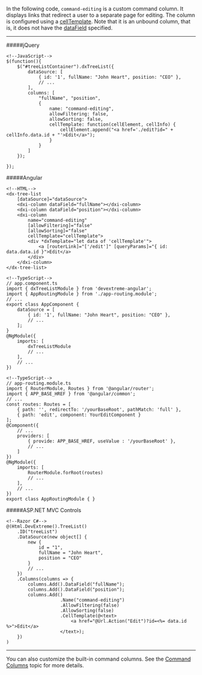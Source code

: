 In the following code, `command-editing` is a custom command column. It displays links that redirect a user to a separate page for editing. The column is configured using a [cellTemplate](/api-reference/10%20UI%20Widgets/dxTreeList/1%20Configuration/columns/cellTemplate.md '/Documentation/ApiReference/UI_Widgets/dxTreeList/Configuration/columns/#cellTemplate'). Note that it is an unbound column, that is, it does not have the [dataField](/api-reference/10%20UI%20Widgets/GridBase/1%20Configuration/columns/dataField.md '/Documentation/ApiReference/UI_Widgets/dxTreeList/Configuration/columns/#dataField') specified. 

---
#####jQuery

    <!--JavaScript-->
    $(function(){
        $("#treeListContainer").dxTreeList({
            dataSource: [
                { id: '1', fullName: "John Heart", position: "CEO" },
                // ... 
            ],
            columns: [
                "fullName", "position", 
                {
                    name: "command-editing",
                    allowFiltering: false,
                    allowSorting: false,
                    cellTemplate: function(cellElement, cellInfo) {
                        cellElement.append("<a href='./edit?id=" + cellInfo.data.id + "'>Edit</a>");
                    }
                }
            ]
        });
        
    });

#####Angular

    <!--HTML-->
    <dx-tree-list 
        [dataSource]="dataSource">        
        <dxi-column dataField="fullName"></dxi-column>
        <dxi-column dataField="position"></dxi-column>
        <dxi-column
            name="command-editing"
            [allowFiltering]="false"
            [allowSorting]="false" 
            cellTemplate="cellTemplate">
            <div *dxTemplate="let data of 'cellTemplate'">
                <a [routerLink]="['/edit']" [queryParams]="{ id: data.data.id }">Edit</a>
            </div>
        </dxi-column>
    </dx-tree-list>

    <!--TypeScript-->
    // app.component.ts
    import { dxTreeListModule } from 'devextreme-angular';
    import { AppRoutingModule } from './app-routing.module';
    // ...    
    export class AppComponent {
        dataSource = [
            { id: '1', fullName: "John Heart", position: "CEO" },
            // ... 
        ];
    } 
    @NgModule({
        imports: [
            dxTreeListModule
            // ...
        ],
        // ...
    })

<!---->

    <!--TypeScript-->
    // app-routing.module.ts
    import { RouterModule, Routes } from '@angular/router';
    import { APP_BASE_HREF } from '@angular/common';
    // ...    
    const routes: Routes = [
        { path: '', redirectTo: '/yourBaseRoot', pathMatch: 'full' },
        { path: 'edit', component: YourEditComponent }
    ];
    @Component({
        // ...
        providers: [
            { provide: APP_BASE_HREF, useValue : '/yourBaseRoot' },
            // ...
        ]
    })  
    @NgModule({
        imports: [
            RouterModule.forRoot(routes)
            // ...
        ],
        // ...
    })
    export class AppRoutingModule { }


#####ASP.NET MVC Controls

    <!--Razor C#-->
    @(Html.DevExtreme().TreeList()
        .ID("treeList")
        .DataSource(new object[] {
            new { 
                id = "1", 
                fullName = "John Heart", 
                position = "CEO" 
            }
            // ...
        })
        .Columns(columns => {
            columns.Add().DataField("fullName");
            columns.Add().DataField("position");
            columns.Add()
                        .Name("command-editing")
                        .AllowFiltering(false)
                        .AllowSorting(false)
                        .CellTemplate(@<text>
                            <a href="@Url.Action("Edit")?id=<%= data.id %>">Edit</a>
                        </text>);
        })
    )

---

You can also customize the built-in command columns. See the [Command Columns](/concepts/05%20Widgets/TreeList/10%20Columns/10%20Column%20Types/4%20Command%20Columns.md '/Documentation/Guide/Widgets/TreeList/Columns/Column_Types/Command_Columns/') topic for more details.
